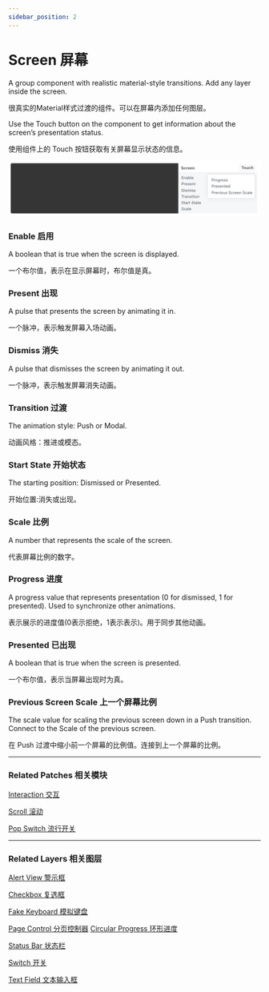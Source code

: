 ```yaml
---
sidebar_position: 2
---
```


# Screen 屏幕

A group component with realistic material-style transitions. Add any layer inside the screen.

很真实的Material样式过渡的组件。可以在屏幕内添加任何图层。

Use the Touch button on the component to get information about the screen’s presentation status.

使用组件上的 Touch 按钮获取有关屏幕显示状态的信息。

![Image](./../../../static/img/docs/Material/screen.png)

### Enable 启用

A boolean that is true when the screen is displayed.

一个布尔值，表示在显示屏幕时，布尔值是真。

### Present 出现

A pulse that presents the screen by animating it in.

一个脉冲，表示触发屏幕入场动画。

### Dismiss 消失

A pulse that dismisses the screen by animating it out.

一个脉冲，表示触发屏幕消失动画。

### Transition 过渡

The animation style: Push or Modal.

动画风格：推进或模态。

### Start State 开始状态

The starting position: Dismissed or Presented.

开始位置:消失或出现。

### Scale 比例

A number that represents the scale of the screen.

代表屏幕比例的数字。

### Progress 进度

A progress value that represents presentation (0 for dismissed, 1 for presented). Used to synchronize other animations.

表示展示的进度值(0表示拒绝，1表示表示)。用于同步其他动画。

### Presented 已出现

A boolean that is true when the screen is presented.

一个布尔值，表示当屏幕出现时为真。

### Previous Screen Scale 上一个屏幕比例

The scale value for scaling the previous screen down in a Push transition. Connect to the Scale of the previous screen.

在 Push 过渡中缩小前一个屏幕的比例值。连接到上一个屏幕的比例。

------

### Related Patches 相关模块

[Interaction 交互](./../Interaction/Interaction.md)

[Scroll 滚动](./../Interaction/Scroll.md)

[Pop Switch 流行开关](./../Interaction/Pop%20Switch.md)

------

### Related Layers 相关图层

[Alert View 警示框](./Alert%20View.md)

[Checkbox 复选框](./Checkbox.md)

[Fake Keyboard 模拟键盘](./Fake%20Keyboard.md)

[Page Control 分页控制器](./Page%20Control.md)
[Circular Progress 环形进度](./Circular%20Progress.md)

[Status Bar 状态栏](./Status%20bar.md)

[Switch 开关](./Switch.md)

[Text Field 文本输入框](./Text%20Field.md)
